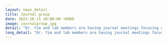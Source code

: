 ```yaml
---
layout: news_detail
title: Journal group
date: 2023-10-11 20:00:00 +0900
image: journalgroup.jpg
detail: "Dr. Yim and lab members are having journal meetings focusing on the use of fNIS in studying children's language skills."
long_detail: "Dr. Yim and lab members are having journal meetings focusing on the use of fNIS in studying children's language skills."
---
```


